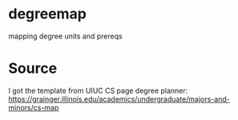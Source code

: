 # degreemap
mapping degree units and prereqs

# Source
I got the template from UIUC CS page degree planner: https://grainger.illinois.edu/academics/undergraduate/majors-and-minors/cs-map
